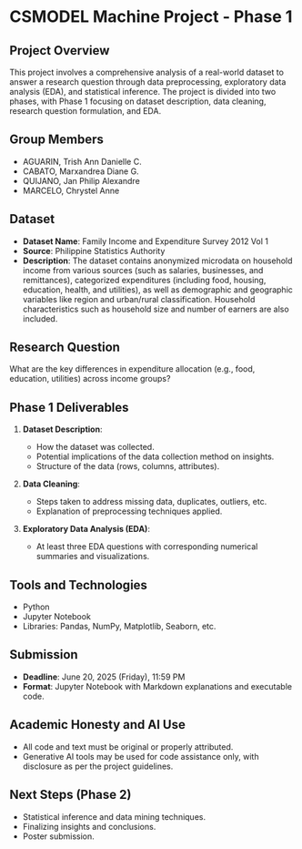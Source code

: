 # CSMODEL Machine Project - Phase 1

## Project Overview

This project involves a comprehensive analysis of a real-world dataset to answer a research question through data preprocessing, exploratory data analysis (EDA), and statistical inference. The project is divided into two phases, with Phase 1 focusing on dataset description, data cleaning, research question formulation, and EDA.

## Group Members

- AGUARIN, Trish Ann Danielle C.
- CABATO, Marxandrea Diane G.
- QUIJANO, Jan Philip Alexandre
- MARCELO, Chrystel Anne

## Dataset

- **Dataset Name**: Family Income and Expenditure Survey 2012 Vol 1
- **Source**: Philippine Statistics Authority
- **Description**: The dataset contains anonymized microdata on household income from various sources (such as salaries, businesses, and remittances), categorized expenditures (including food, housing, education, health, and utilities), as well as demographic and geographic variables like region and urban/rural classification. Household characteristics such as household size and number of earners are also included.

## Research Question

What are the key differences in expenditure allocation (e.g., food, education, utilities) across income groups?

## Phase 1 Deliverables

1. **Dataset Description**:

   - How the dataset was collected.
   - Potential implications of the data collection method on insights.
   - Structure of the data (rows, columns, attributes).

2. **Data Cleaning**:

   - Steps taken to address missing data, duplicates, outliers, etc.
   - Explanation of preprocessing techniques applied.

3. **Exploratory Data Analysis (EDA)**:
   - At least three EDA questions with corresponding numerical summaries and visualizations.

## Tools and Technologies

- Python
- Jupyter Notebook
- Libraries: Pandas, NumPy, Matplotlib, Seaborn, etc.

## Submission

- **Deadline**: June 20, 2025 (Friday), 11:59 PM
- **Format**: Jupyter Notebook with Markdown explanations and executable code.

## Academic Honesty and AI Use

- All code and text must be original or properly attributed.
- Generative AI tools may be used for code assistance only, with disclosure as per the project guidelines.

## Next Steps (Phase 2)

- Statistical inference and data mining techniques.
- Finalizing insights and conclusions.
- Poster submission.
